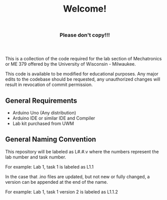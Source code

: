 <!DOCTYPE html>
<html lang="en">
<head>
  <meta charset="UTF-8">
  <meta name="viewport" content="width=device-width, initial-scale=1.0">
  
</head>
<body>
  <header>
    <h1>Welcome!</h1>
  </header>

  <header>
    <h3>Please don't copy!!!</h3>
  </header>

  <section>
    <p>This is a collection of the code required for the lab section of Mechatronics or ME 379 offered by the University of Wisconsin - Milwaukee.</p>
    <p>This code is available to be modified for educational purposes. Any major edits to the codebase should be requested, any unauthorized changes will result in revocation of commit permission.</p>
  </section>

  <section>
    <h2>General Requirements</h2>
    <ul>
      <li>Arduino Uno (Any distribution)</li>
      <li>Arduino IDE or similar IDE and Compiler</li>
      <li>Lab kit purchased from UWM</li>
    </ul>
  </section>

  <section>
    <h2>General Naming Convention</h2>
    <p>This repository will be labeled as L#.#.v where the numbers represent the lab number and task number.</p>
    <p>For example: Lab 1, task 1 is labeled as L1.1</p>
    <p>In the case that .ino files are updated, but not new or fully changed, a version can be appended at the end of the name.</p>
    <p>For example: Lab 1, task 1 version 2 is labeled as L1.1.2</p>
  </section>

</body>
</html>

